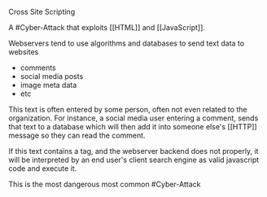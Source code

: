 Cross Site Scripting

A #Cyber-Attack that exploits [[HTML]] and [[JavaScript]].

Webservers tend to use algorithms and databases to send text data to websites
- comments
- social media posts
- image meta data
- etc

This text is often entered by some person, often not even related to the organization. 
	For instance, a social media user entering a comment, sends that text to a database which will then add it into someone else's [[HTTP]] message so they can read the comment.

If this text contains a <script> </script> tag, and the webserver backend does not properly, it will be interpreted by an end user's client search engine as valid javascript code and execute it.

This is the most dangerous most common #Cyber-Attack 